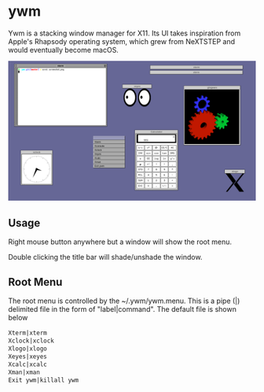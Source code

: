 # ywm
Ywm is a stacking window manager for X11.  Its UI takes inspiration from Apple's Rhapsody operating system, which grew from NeXTSTEP and would eventually become macOS. 

![ywm](img/screenshot.png?raw=true)

## Usage
Right mouse button anywhere but a window will show the root menu.

Double clicking the title bar will shade/unshade the window.

## Root Menu
The root menu is controlled by the ~/.ywm/ywm.menu.  This is a pipe (|) delimited file in the form of "label|command".  The default file is shown below

```
Xterm|xterm
Xclock|xclock
Xlogo|xlogo
Xeyes|xeyes
Xcalc|xcalc
Xman|xman
Exit ywm|killall ywm
```

